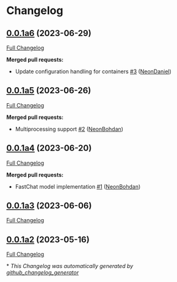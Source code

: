 # Changelog

## [0.0.1a6](https://github.com/NeonGeckoCom/neon-llm-fastchat/tree/0.0.1a6) (2023-06-29)

[Full Changelog](https://github.com/NeonGeckoCom/neon-llm-fastchat/compare/0.0.1a5...0.0.1a6)

**Merged pull requests:**

- Update configuration handling for containers [\#3](https://github.com/NeonGeckoCom/neon-llm-fastchat/pull/3) ([NeonDaniel](https://github.com/NeonDaniel))

## [0.0.1a5](https://github.com/NeonGeckoCom/neon-llm-fastchat/tree/0.0.1a5) (2023-06-26)

[Full Changelog](https://github.com/NeonGeckoCom/neon-llm-fastchat/compare/0.0.1a4...0.0.1a5)

**Merged pull requests:**

- Multiprocessing support [\#2](https://github.com/NeonGeckoCom/neon-llm-fastchat/pull/2) ([NeonBohdan](https://github.com/NeonBohdan))

## [0.0.1a4](https://github.com/NeonGeckoCom/neon-llm-fastchat/tree/0.0.1a4) (2023-06-20)

[Full Changelog](https://github.com/NeonGeckoCom/neon-llm-fastchat/compare/0.0.1a3...0.0.1a4)

**Merged pull requests:**

- FastChat model implementation [\#1](https://github.com/NeonGeckoCom/neon-llm-fastchat/pull/1) ([NeonBohdan](https://github.com/NeonBohdan))

## [0.0.1a3](https://github.com/NeonGeckoCom/neon-llm-fastchat/tree/0.0.1a3) (2023-06-06)

[Full Changelog](https://github.com/NeonGeckoCom/neon-llm-fastchat/compare/0.0.1a2...0.0.1a3)

## [0.0.1a2](https://github.com/NeonGeckoCom/neon-llm-fastchat/tree/0.0.1a2) (2023-05-16)

[Full Changelog](https://github.com/NeonGeckoCom/neon-llm-fastchat/compare/babd77e0f173fbe3681927677602c72c58774ff0...0.0.1a2)



\* *This Changelog was automatically generated by [github_changelog_generator](https://github.com/github-changelog-generator/github-changelog-generator)*
